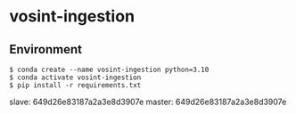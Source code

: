 # vosint-ingestion


## Environment
```console
$ conda create --name vosint-ingestion python=3.10
$ conda activate vosint-ingestion
$ pip install -r requirements.txt
```
slave: 649d26e83187a2a3e8d3907e
master: 649d26e83187a2a3e8d3907e